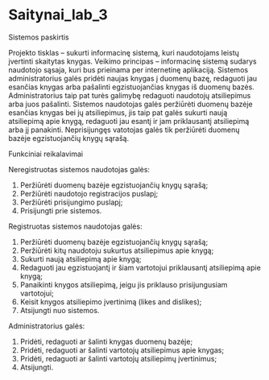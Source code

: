 # Saitynai_lab_3

Sistemos paskirtis

Projekto tisklas – sukurti informacinę sistemą, kuri naudotojams leistų įvertinti skaitytas knygas.
Veikimo principas – informacinę sistemą sudarys naudotojo sąsaja, kuri bus prieinama per internetinę aplikaciją.
Sistemos administratorius galės pridėti naujas knygas į duomenų bazę, redaguoti jau esančias knygas arba pašalinti egzistuojančias knygas iš duomenų bazės. Administratorius taip pat turės galimybę redaguoti naudotojų atsiliepimus arba juos pašalinti. Sistemos naudotojas galės peržiūrėti duomenų bazėje esančias knygas bei jų atsiliepimus, jis taip pat galės sukurti naują atsiliepimą apie knygą, redaguoti jau esantį ir jam priklausantį atsiliepimą arba jį panakinti. Neprisijungęs vatotojas galės tik peržiūrėti duomenų bazėje egzistuojančių knygų sąrašą.

Funkciniai reikalavimai

Neregistruotas sistemos naudotojas galės:
1.	Peržiūrėti duomenų bazėje egzistuojančių knygų sąrašą;
2.	Peržiūrėti naudotojo registracijos puslapį;
3.	Peržiūrėti prisijungimo puslapį;
4.	Prisijungti prie sistemos.

Registruotas sistemos naudotojas galės:
1.	Peržiūrėti duomenų bazėje egzistuojančių knygų sąrašą;
2.	Peržiūrėti kitų naudotoju sukurtus atsiliepimus apie knygą;
3.	Sukurti naują atsiliepimą apie knygą;
4.	Redaguoti jau egzistuojantį ir šiam vartotojui priklausantį atsiliepimą apie knygą;
5.	Panaikinti knygos atsiliepimą, jeigu jis priklauso prisijungusiam vartotojui;
6.	Keisit knygos atsiliepimo įvertinimą (likes and dislikes);
7.	Atsijungti nuo sistemos.

Administratorius galės:
1.	Pridėti, redaguoti ar šalinti knygas duomenų bazėje;
2.	Pridėti, redaguoti ar šalinti vartotojų atsiliepimus apie knygas;
3.	Pridėti, redaguoti ar šalinti vartotojų atsiliepimų įvertinimus;
4.	Atsijungti.
